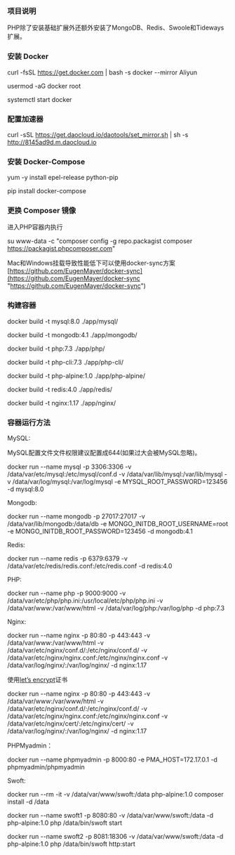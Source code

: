 ### 项目说明

PHP除了安装基础扩展外还额外安装了MongoDB、Redis、Swoole和Tideways扩展。

### 安装 Docker

curl -fsSL https://get.docker.com | bash -s docker --mirror Aliyun

usermod -aG docker  root

systemctl start docker

### 配置加速器

curl -sSL https://get.daocloud.io/daotools/set_mirror.sh | sh -s http://8145ad9d.m.daocloud.io

### 安装 Docker-Compose

yum -y install epel-release python-pip

pip install docker-compose

### 更换 Composer 镜像

进入PHP容器内执行

su www-data -c "composer config -g repo.packagist composer https://packagist.phpcomposer.com"

Mac和Windows挂载导致性能低下可以使用docker-sync方案 [https://github.com/EugenMayer/docker-sync](https://github.com/EugenMayer/docker-sync "https://github.com/EugenMayer/docker-sync")

### 构建容器

docker build -t mysql:8.0 ./app/mysql/

docker build -t mongodb:4.1 ./app/mongodb/

docker build -t php:7.3 ./app/php/

docker build -t php-cli:7.3 ./app/php-cli/

docker build -t php-alpine:1.0 ./app/php-alpine/

docker build -t redis:4.0 ./app/redis/

docker build -t nginx:1.17 ./app/nginx/

### 容器运行方法

MySQL:

MySQL配置文件文件权限建议配置成644(如果过大会被MySQL忽略)。

docker run --name mysql -p 3306:3306 -v /data/var/etc/mysql:/etc/mysql/conf.d -v /data/var/lib/mysql:/var/lib/mysql -v /data/var/log/mysql:/var/log/mysql -e MYSQL_ROOT_PASSWORD=123456 -d mysql:8.0

Mongodb:

docker run --name mongodb -p 27017:27017 -v /data/var/lib/mongodb:/data/db -e MONGO_INITDB_ROOT_USERNAME=root -e MONGO_INITDB_ROOT_PASSWORD=123456 -d mongodb:4.1

Redis:

docker run --name redis -p 6379:6379 -v /data/var/etc/redis/redis.conf:/etc/redis.conf -d redis:4.0

PHP:

docker run --name php -p 9000:9000 -v /data/var/etc/php/php.ini:/usr/local/etc/php/php.ini -v /data/var/www:/var/www/html -v /data/var/log/php:/var/log/php -d php:7.3

Nginx:

docker run --name nginx -p 80:80 -p 443:443 -v /data/var/www:/var/www/html -v /data/var/etc/nginx/conf.d/:/etc/nginx/conf.d/ -v /data/var/etc/nginx/nginx.conf:/etc/nginx/nginx.conf -v /data/var/log/nginx/:/var/log/nginx/ -d nginx:1.17

使用[let’s encrypt](https://github.com/longjianghu/scripts/tree/master/le-dns "let’s encrypt")证书

docker run --name nginx -p 80:80 -p 443:443 -v /data/var/www:/var/www/html -v /data/var/etc/nginx/conf.d/:/etc/nginx/conf.d/ -v /data/var/etc/nginx/nginx.conf:/etc/nginx/nginx.conf -v /data/var/etc/nginx/cert/:/etc/nginx/cert/ -v /data/var/log/nginx/:/var/log/nginx/ -d nginx:1.17

PHPMyadmin：

docker run --name phpmyadmin -p 8000:80 -e PMA_HOST=172.17.0.1 -d phpmyadmin/phpmyadmin

Swoft:

docker run --rm -it -v /data/var/www/swoft:/data php-alpine:1.0 composer install -d /data

docker run --name swoft1 -p 8080:80 -v /data/var/www/swoft:/data -d php-alpine:1.0 php /data/bin/swoft start

docker run --name swoft2 -p 8081:18306 -v /data/var/www/swoft:/data -d php-alpine:1.0 php /data/bin/swoft http:start